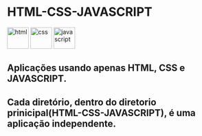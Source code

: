 # HTML-CSS-JAVASCRIPT
<img width="50px" height="50px" src="https://img.icons8.com/color/2x/html-5.png" title="html">
  <img width="50px" height="50px" src="https://img.icons8.com/color/2x/css3.png" title="css">
  <img width="50px" height="50px" src="https://img.icons8.com/color/2x/javascript.png" title="javascript">

## Aplicações usando apenas HTML, CSS e JAVASCRIPT.

## Cada diretório, dentro do diretorio prinicipal(HTML-CSS-JAVASCRIPT), é uma aplicação independente.
